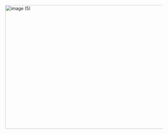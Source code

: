 
<img width="946" height="397" alt="image (5)" src="https://github.com/user-attachments/assets/f71ace4c-983b-4e98-a3a1-b801c27cde7c" />
<src="https://C:\Users\2183397\Downloads\index.html" />
